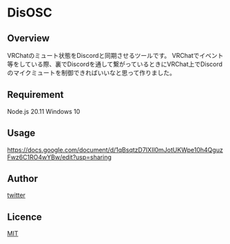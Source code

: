 # DisOSC

## Overview
VRChatのミュート状態をDiscordと同期させるツールです。
VRChatでイベント等をしている際、裏でDiscordを通して繋がっているときにVRChat上でDiscordのマイクミュートを制御できればいいなと思って作りました。

## Requirement
Node.js 20.11
Windows 10

## Usage
https://docs.google.com/document/d/1qBsqtzD7IXIl0mJotUKWpe10h4QguzFwz6C1RO4wYBw/edit?usp=sharing

## Author

[twitter]([https://twitter.com/Kotabrog](https://twitter.com/_le_ciel_etoile)https://twitter.com/_le_ciel_etoile)

## Licence

[MIT](https://opensource.org/license/mit)
